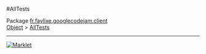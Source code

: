 #AllTests

Package [fr.faylixe.googlecodejam.client](../)<br>
[Object](../../../java/langObject.md) > [AllTests](AllTests.md)


---
[![Marklet](https://img.shields.io/badge/Generated%20by-Marklet-green.svg)](https://github.com/Faylixe/marklet)